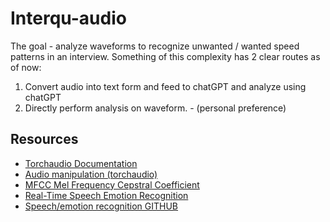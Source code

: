 # Interqu-audio

The goal - analyze waveforms to recognize unwanted / wanted speed patterns in an interview. Something of this complexity has 2 clear routes as of now:

1. Convert audio into text form and feed to chatGPT and analyze using chatGPT
2. Directly perform analysis on waveform. - (personal preference)

## Resources
- [Torchaudio Documentation](https://pytorch.org/audio/stable/index.html)
- [Audio manipulation (torchaudio)](https://pytorch.org/tutorials/beginner/audio_preprocessing_tutorial.html)
- [MFCC Mel Frequency Cepstral Coefficient](http://practicalcryptography.com/miscellaneous/machine-learning/guide-mel-frequency-cepstral-coefficients-mfccs/)
- [Real-Time Speech Emotion Recognition](https://www.frontiersin.org/articles/10.3389/fcomp.2020.00014/full)
- [Speech/emotion recognition GITHUB](https://github.com/SuyashMore/MevonAI-Speech-Emotion-Recognition)